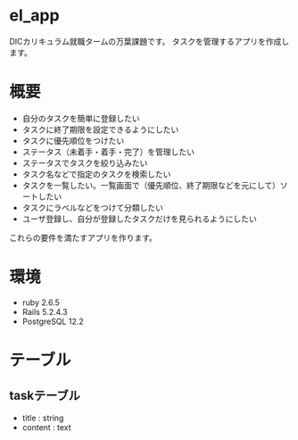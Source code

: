 # el_app
DICカリキュラム就職タームの万葉課題です。
タスクを管理するアプリを作成します。
# 概要
- 自分のタスクを簡単に登録したい
- タスクに終了期限を設定できるようにしたい
- タスクに優先順位をつけたい
- ステータス（未着手・着手・完了）を管理したい
- ステータスでタスクを絞り込みたい
- タスク名などで指定のタスクを検索したい
- タスクを一覧したい。一覧画面で（優先順位、終了期限などを元にして）ソートしたい
- タスクにラベルなどをつけて分類したい
- ユーザ登録し、自分が登録したタスクだけを見られるようにしたい

これらの要件を満たすアプリを作ります。

# 環境
- ruby 2.6.5
- Rails 5.2.4.3
- PostgreSQL 12.2

# テーブル
## taskテーブル
- title : string
- content : text
